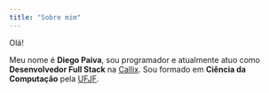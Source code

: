 ```yaml
---
title: "Sobre mim"
---
```


Olá!

Meu nome é **Diego Paiva**, sou programador e atualmente atuo como **Desenvolvedor Full Stack** na [Callix](https://callix.com.br/). Sou formado em **Ciência da Computação** pela [UFJF](https://ufjf.br/).
